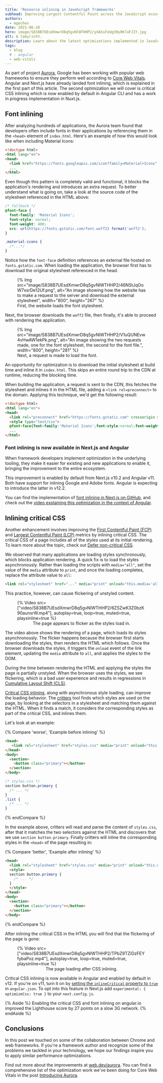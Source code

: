 ```yaml
---
title: 'Resource inlining in JavaScript frameworks'
subhead: Improving Largest Contentful Paint across the JavaScript ecosystem.
authors:
  - mgechev
date: 2021-06-28
hero: image/S838B7UEsdXmwrD8q5gvNlWTHHP2/yXASsFeUg39y0K7aFJIY.jpg
alt: A labyrinth.
description: Learn about the latest optimizations implemented in JavaScript frameworks in collaboration with project Aurora.
tags:
  - blog
  # - angular
  - web-vitals
---
```


As part of project [Aurora](/introducing-aurora/), Google has been working with popular web
frameworks to ensure they perform well according to [Core Web Vitals](/vitals). Angular and Next.js
have already landed font inlining, which is explained in the first part of this article. The second
optimization we will cover is critical CSS inlining which is now enabled by default in Angular CLI
and has a work in progress implementation in Nuxt.js.

## Font inlining

After analyzing hundreds of applications, the Aurora team found that developers often include fonts
in their applications by referencing them in the `<head>` element of `index.html`. Here's an example
of how this would look like when including Material Icons:

```html
<!doctype html>
<html lang="en">
<head>
  <link href="https://fonts.googleapis.com/icon?family=Material+Icons" rel="stylesheet">
  ...
</html>
```
Even though this pattern is completely valid and functional, it blocks the application's rendering
and introduces an extra request. To better understand what is going on, take a look at the source
code of the stylesheet referenced in the HTML above:

```css
/* fallback */
@font-face {
  font-family: 'Material Icons';
  font-style: normal;
  font-weight: 400;
  src: url(https://fonts.gstatic.com/font.woff2) format('woff2');
}

.material-icons {
  /*...*/
}
```
Notice how the `font-face` definition references an external file hosted on `fonts.gstatic.com`.
When loading the application, the browser first has to download the original stylesheet referenced
in the head.

<figure>
  {% Img
  src="image/S838B7UEsdXmwrD8q5gvNlWTHHP2/46NStJqOoW7xsrDe12Uf.png",
  alt="An image showing how the website has to make a request to the server and download the external stylesheet",
  width="800", height="267" %}
  <figcaption>First, the website loads the font stylesheet.</figcaption>
</figure>

Next, the browser downloads the `woff2` file, then finally, it's able to proceed with rendering the
application.

<figure>
  {% Img src="image/S838B7UEsdXmwrD8q5gvNlWTHHP2/V1uQUNEvw4vHwAW1ekPk.png",
  alt="An image showing the two requests made, one for the font stylesheet, the second for the font file.",
  width="800", height="281" %}
  <figcaption>Next, a request is made to load the font.</figcaption>
</figure>

An opportunity for optimization is to download the initial stylesheet at build time and inline it in
`index.html`. This skips an entire round trip to the CDN at runtime, reducing the blocking time.

When building the application, a request is sent to the CDN, this fetches the stylesheet and inlines
it in the HTML file, adding a `<link rel=preconnect>` to the domain. Applying this technique, we'd
get the following result:

```html
<!doctype html>
<html lang="en">
<head>
  <link rel="preconnect" href="https://fonts.gstatic.com" crossorigin >
  <style type="text/css">
  @font-face{font-family:'Material Icons';font-style:normal;font-weight:400;src:url(https://fonts.gstatic.com/font.woff2) format('woff2');}.material-icons{/*...*/}</style>
  ...
</html>
```

### Font inlining is now available in Next.js and Angular

When framework developers implement optimization in the underlying tooling, they make it easier for
existing and new applications to enable it, bringing the improvement to the entire ecosystem.

This improvement is enabled by default from Next.js v10.2 and Angular v11. Both have support for
inlining Google and Adobe fonts. Angular is expecting to introduce the latter in v12.2.

You can find the implementation of [font inlining in Next.js on
GitHub](https://github.com/vercel/next.js/pull/14746), and check out the [video explaining this optimization in the
context of Angular](https://www.youtube.com/watch?v=yOpy9UMQG-Y).

## Inlining critical CSS

Another enhancement involves improving the [First Contentful Paint (FCP)](/fcp) and [Largest
Contentful Paint (LCP)](/lcp) metrics by inlining critical CSS. The critical CSS of a page includes
all of the styles used at its initial rendering. To learn more about the topic, check out
[Defer non-critical CSS](/defer-non-critical-css/).

We observed that many applications are loading styles synchronously, which blocks application
rendering. A quick fix is to load the styles asynchronously. Rather than loading the scripts with
`media="all"`, set the value of the `media` attribute to `print`, and once the loading completes,
replace the attribute value to `all`:

```html
<link rel="stylesheet" href="..." media="print" onload="this.media='all'">
```

This practice, however, can cause flickering of unstyled content.

<figure>
  {% Video
    src=["video/S838B7UEsdXmwrD8q5gvNlWTHHP2/6ZSZwK3Z0bzK90aunxrW.mp4"],
    autoplay=true,
    loop=true,
    muted=true,
    playsinline=true
  %}
  <figcaption style="text-align: center;">
    The page appears to flicker as the styles load in.
  </figcaption>
</figure>

The video above shows the rendering of a page, which loads its styles asynchronously. The flicker
happens because the browser first starts downloading the styles, then renders the HTML which
follows. Once the browser downloads the styles, it triggers the `onload` event of the link element,
updating the `media` attribute to `all`, and applies the styles to the DOM.

During the time between rendering the HTML and applying the styles the page is partially unstyled.
When the browser uses the styles, we see flickering, which is a bad user experience and results in
regressions in [Cumulative Layout Shift (CLS)](/cls/).

[Critical CSS inlining](/extract-critical-css/), along with asynchronous style loading, can improve
the loading behavior. The [critters](http://npmjs.com/package/critters) tool finds which styles are
used on the page, by looking at the selectors in a stylesheet and matching them against the HTML.
When it finds a match, it considers the corresponding styles as part of the critical CSS, and
inlines them.

Let's look at an example:

{% Compare 'worse', 'Example before inlining' %}
```html
<head>
   <link rel="stylesheet" href="styles.css" media="print" onload="this.media='all'">
</head>
<body>
  <section>
    <button class="primary"></button>
  </section>
</body>
```

```css
/* styles.css */
section button.primary {
  /* ... */
}
.list {
  /* ... */
}
```
{% endCompare %}

In the example above, critters will read and parse the content of `styles.css`, after that it
matches the two selectors against the HTML and discovers that we use `section button.primary`.
Finally critters will inline the corresponding styles in the `<head>` of the page resulting in:

{% Compare 'better', 'Example after inlining' %}
```html
<head>
  <link rel="stylesheet" href="styles.css" media="print" onload="this.media='all'">
  <style>
  section button.primary {
    /* ... */
  }
  </style>
</head>
<body>
  <section>
    <button class="primary"></button>
  </section>
</body>
```
{% endCompare %}

After inlining the critical CSS in the HTML you will find that the flickering of the page is gone:

<figure>
  {% Video
    src=["video/S838B7UEsdXmwrD8q5gvNlWTHHP2/TPbZ9TZiDzFEYfybaPoz.mp4"],
    autoplay=true,
    loop=true,
    muted=true,
    playsinline=true
  %}
  <figcaption style="text-align: center;">
    The page loading after CSS inlining.
  </figcaption>
</figure>

Critical CSS inlining is now available in Angular and enabled by default in v12. If you're on v11,
turn it on by [setting the `inlineCritical` property to
`true`](https://angular.io/guide/workspace-config#styles-optimization-options) in `angular.json`. To
opt into this feature in Next.js add `experimental: { optimizeCss: true }` to your `next.config.js`.

{% Aside %} Enabling the critical CSS and font inlining on angular.io improved the Lighthouse score
by 27 points on a slow 3G network. {% endAside %}

## Conclusions

In this post we touched on some of the collaboration between Chrome and web frameworks. If you're a
framework author and recognize some of the problems we tackled in your technology, we hope our
findings inspire you to apply similar performance optimizations.

Find out more about the improvements at [web.dev/aurora](/aurora). You can find a comprehensive list
of the optimization work we've been doing for Core Web Vitals in the post [Introducing
Aurora](/introducing-aurora/#what-has-our-work-unlocked-so-far).
